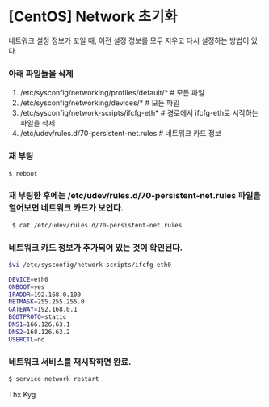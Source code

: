 # [CentOS] Network 초기화

네트워크 설정 정보가 꼬일 때, 이전 설정 정보를 모두 지우고 다시 설정하는 방법이 있다.

### 아래 파일들을 삭제

1. /etc/sysconfig/networking/profiles/default/*       # 모든 파일
1. /etc/sysconfig/networking/devices/*                # 모든 파일
1. /etc/sysconfig/network-scripts/ifcfg-eth*          # 경로에서 ifcfg-eth로 시작하는 파일을 삭제
1. /etc/udev/rules.d/70-persistent-net.rules          # 네트워크 카드 정보


### 재 부팅
```bash
$ reboot
```

### 재 부팅한 후에는 /etc/udev/rules.d/70-persistent-net.rules 파일을 열어보면 네트워크 카드가 보인다.

```bash
 $ cat /etc/udev/rules.d/70-persistent-net.rules
 ```

### 네트워크 카드 정보가 추가되어 있는 것이 확인된다.

```bash
$vi /etc/sysconfig/network-scripts/ifcfg-eth0

DEVICE=eth0
ONBOOT=yes
IPADDR=192.168.0.100
NETMASK=255.255.255.0
GATEWAY=192.168.0.1
BOOTPROTO=static
DNS1=166.126.63.1
DNS2=168.126.63.2
USERCTL=no
```

### 네트워크 서비스를 재시작하면 완료.
```bash
$ service network restart
```


Thx Kyg
